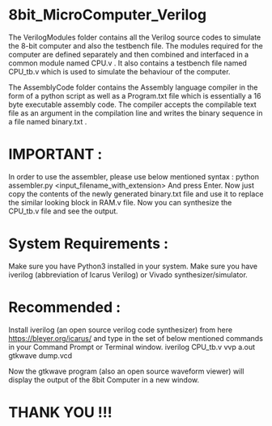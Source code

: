 # 8bit_MicroComputer_Verilog
  The VerilogModules folder contains all the Verilog source codes to simulate the 8-bit computer and also the testbench file.
  The modules required for the computer are defined separately and then combined and interfaced in a common module named CPU.v .
  It also contains a testbench file named CPU_tb.v which is used to simulate the behaviour of the computer.

  The AssemblyCode folder contains the Assembly language compiler in the form of a python script as well as a Program.txt file which is essentially a 16 byte executable assembly code. The compiler accepts the compilable text file as an argument in the compilation line and writes the binary sequence in a file named binary.txt .

# IMPORTANT : 
  In order to use the assembler, please use below mentioned syntax :
      python assembler.py <input_filename_with_extension>
  And press Enter.
  Now just copy the contents of the newly generated binary.txt file and use it to replace the similar looking block in RAM.v file.
  Now you can synthesize the CPU_tb.v file and see the output.


# System Requirements :
  Make sure you have Python3 installed in your system.
  Make sure you have iverilog (abbreviation of Icarus Verilog) or Vivado synthesizer/simulator.


# Recommended :
  Install iverilog (an open source verilog code synthesizer) from here <https://bleyer.org/icarus/> and type in the set of below mentioned commands in your Command Prompt or Terminal window.
  iverilog CPU_tb.v
  vvp a.out
  gtkwave dump.vcd
  
  Now the gtkwave program (also an open source waveform viewer) will display the output of the 8bit Computer in a new window.


# THANK YOU !!!